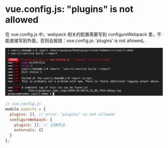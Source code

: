 # vue.config.js: "plugins" is not allowed
在 vue.config.js 中，webpack 相关的配置需要写到 configureWebpack 里，不能直接写到外面，否则会报错：vue.config.js: 'plugins' is not allowed。

![vue_config_js_plugins.png](../../../images/blog/vue/vue_config_js_plugins.png)

```js
// vue.config.js
module.exports = {
  plugins: [], // error，"plugins" is not allowed
  configureWebpack: {
    plugins: [], // 正确写法
    externals: {}
  }
};
```